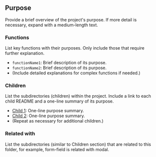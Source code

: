 ## Purpose
Provide a brief overview of the project's purpose. If more detail is necessary, expand with a medium-length text.

### Functions
List key functions with their purposes. Only include those that require further explanation.

- `functionName1`: Brief description of its purpose.
- `functionName2`: Brief description of its purpose.
- (Include detailed explanations for complex functions if needed.)

### Children
List the subdirectories (children) within the project. Include a link to each child README and a one-line summary of its purpose.

- [Child 1](link-to-child1-readme): One-line purpose summary.
- [Child 2](link-to-child2-readme): One-line purpose summary.
- (Repeat as necessary for additional children.)

### Related with
List the subdirectories (similar to Children section) that are related to this  folder, for example, form-field is related with modal.

